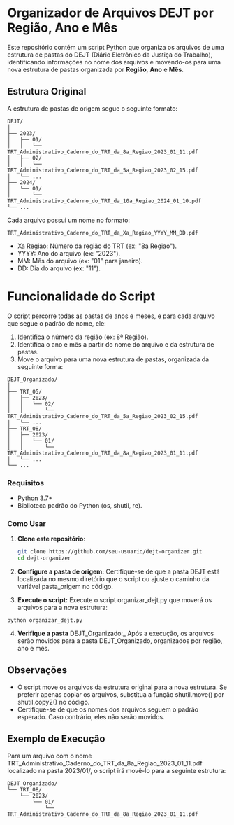 # Organizador de Arquivos DEJT por Região, Ano e Mês

Este repositório contém um script Python que organiza os arquivos de uma estrutura de pastas do DEJT (Diário Eletrônico da Justiça do Trabalho), identificando informações no nome dos arquivos e movendo-os para uma nova estrutura de pastas organizada por **Região**, **Ano** e **Mês**.

## Estrutura Original

A estrutura de pastas de origem segue o seguinte formato:

```
DEJT/
│
├── 2023/
│   ├── 01/
│   │   └── TRT_Administrativo_Caderno_do_TRT_da_8a_Regiao_2023_01_11.pdf
│   ├── 02/
│   │   └── TRT_Administrativo_Caderno_do_TRT_da_5a_Regiao_2023_02_15.pdf
│   └── ...
├── 2024/
│   └── 01/
│       └── TRT_Administrativo_Caderno_do_TRT_da_10a_Regiao_2024_01_10.pdf
└── ...

```

Cada arquivo possui um nome no formato:

```
TRT_Administrativo_Caderno_do_TRT_da_Xa_Regiao_YYYY_MM_DD.pdf
```

- Xa Regiao: Número da região do TRT (ex: "8a Regiao").
- YYYY: Ano do arquivo (ex: "2023").
- MM: Mês do arquivo (ex: "01" para janeiro).
- DD: Dia do arquivo (ex: "11").

# Funcionalidade do Script
O script percorre todas as pastas de anos e meses, e para cada arquivo que segue o padrão de nome, ele:

1. Identifica o número da região (ex: 8ª Região).
2. Identifica o ano e mês a partir do nome do arquivo e da estrutura de pastas.
3. Move o arquivo para uma nova estrutura de pastas, organizada da seguinte forma:

```
DEJT_Organizado/
│
├── TRT_05/
│   ├── 2023/
│   │   └── 02/
│   │       └── TRT_Administrativo_Caderno_do_TRT_da_5a_Regiao_2023_02_15.pdf
│   └── ...
├── TRT_08/
│   ├── 2023/
│   │   └── 01/
│   │       └── TRT_Administrativo_Caderno_do_TRT_da_8a_Regiao_2023_01_11.pdf
│   └── ...
└── ...
```

### Requisitos
- Python 3.7+
- Biblioteca padrão do Python (os, shutil, re).

### Como Usar
1. **Clone este repositório**:

   ```bash
   git clone https://github.com/seu-usuario/dejt-organizer.git
   cd dejt-organizer
2. **Configure a pasta de origem:** Certifique-se de que a pasta DEJT está localizada no mesmo diretório que o script ou ajuste o caminho da variável pasta_origem no código.
3. **Execute o script:**
Execute o script organizar_dejt.py que moverá os arquivos para a nova estrutura:
```
python organizar_dejt.py
```
4. **Verifique a pasta** DEJT_Organizado:_ Após a execução, os arquivos serão movidos para a pasta DEJT_Organizado, organizados por região, ano e mês.


## Observações
- O script move os arquivos da estrutura original para a nova estrutura. Se preferir apenas copiar os arquivos, substitua a função shutil.move() por shutil.copy2() no código.
- Certifique-se de que os nomes dos arquivos seguem o padrão esperado. Caso contrário, eles não serão movidos.

## Exemplo de Execução
Para um arquivo com o nome TRT_Administrativo_Caderno_do_TRT_da_8a_Regiao_2023_01_11.pdf localizado na pasta 2023/01/, o script irá movê-lo para a seguinte estrutura:

```
DEJT_Organizado/
└── TRT_08/
    └── 2023/
        └── 01/
            └── TRT_Administrativo_Caderno_do_TRT_da_8a_Regiao_2023_01_11.pdf

```
